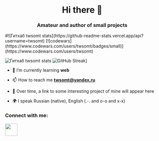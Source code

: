 <h1 align="center">Hi there 👋</h1>
<h3 align="center">Amateur and author of small projects</h3>
#![Гитхаб twsomt stats](https://github-readme-stats.vercel.app/api?username=twsomt)
[![codewars](https://www.codewars.com/users/twsomt/badges/small)](https://www.codewars.com/users/twsomt)  

![Гитхаб twsomt stats](https://github-readme-stats.vercel.app/api?username=twsomt)
![GitHub Streak](https://github-readme-streak-stats.herokuapp.com/?user=twsomt)]

- 🌱 I’m currently learning **web**

- 📫 How to reach me **twsomt@yandex.ru**

- 📄 Over time, a link to some interesting project of mine will appear here

- 🌍 I speak Russian (native), English (.-. and o-o and x-x)

### Connect with me:
<p align="left">
<a href="https://t.me/twsomt">
<img src="https://www.svgrepo.com/show/354443/telegram.svg" width="40" height="40"
</a>
</p>
